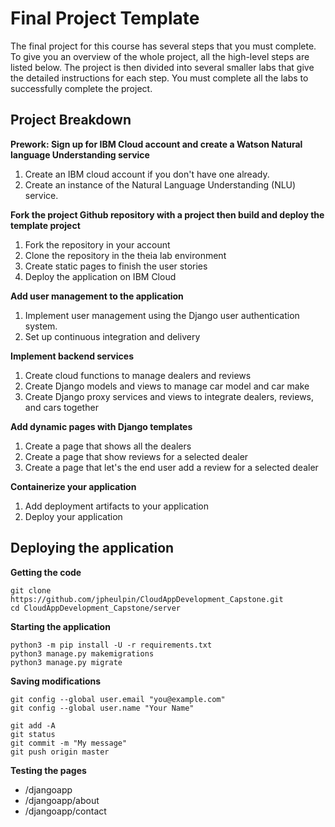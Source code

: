 # Final Project Template

The final project for this course has several steps that you must complete. 
To give you an overview of the whole project, all the high-level steps are listed below. 
The project is then divided into several smaller labs that give the detailed instructions for each step. 
You must complete all the labs to successfully complete the project.

## Project Breakdown

**Prework: Sign up for IBM Cloud account and create a Watson Natural language Understanding service**
1. Create an IBM cloud account if you don't have one already.
2. Create an instance of the Natural Language Understanding (NLU) service.

**Fork the project Github repository with a project then build and deploy the template project**
1. Fork the repository in your account
2. Clone the repository in the theia lab environment
3. Create static pages to finish the user stories
4. Deploy the application on IBM Cloud

**Add user management to the application**
1. Implement user management using the Django user authentication system.
2. Set up continuous integration and delivery

**Implement backend services**
1. Create cloud functions to manage dealers and reviews
2. Create Django models and views to manage car model and car make
3. Create Django proxy services and views to integrate dealers, reviews, and cars together
 
**Add dynamic pages with Django templates**
1. Create a page that shows all the dealers
2. Create a page that show reviews for a selected dealer
3. Create a page that let's the end user add a review for a selected dealer

**Containerize your application**
1. Add deployment artifacts to your application
2. Deploy your application

## Deploying the application

**Getting the code**
```
git clone https://github.com/jpheulpin/CloudAppDevelopment_Capstone.git
cd CloudAppDevelopment_Capstone/server
```

**Starting the application**
```
python3 -m pip install -U -r requirements.txt
python3 manage.py makemigrations
python3 manage.py migrate
```

**Saving modifications**
```
git config --global user.email "you@example.com"
git config --global user.name "Your Name"

git add -A
git status
git commit -m "My message"
git push origin master
```

**Testing the pages**
* /djangoapp
* /djangoapp/about
* /djangoapp/contact